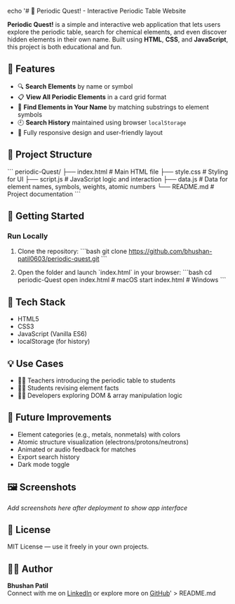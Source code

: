 echo '# 🧪 Periodic Quest! - Interactive Periodic Table Website

**Periodic Quest!** is a simple and interactive web application that lets users explore the periodic table, search for chemical elements, and even discover hidden elements in their own name. Built using **HTML**, **CSS**, and **JavaScript**, this project is both educational and fun.

## 🌟 Features

- 🔍 **Search Elements** by name or symbol
- 📋 **View All Periodic Elements** in a card grid format
- 🔡 **Find Elements in Your Name** by matching substrings to element symbols
- 🕘 **Search History** maintained using browser `localStorage`
- 📱 Fully responsive design and user-friendly layout

## 📁 Project Structure

\`\`\`
periodic-Quest/
├── index.html       # Main HTML file
├── style.css        # Styling for UI
├── script.js        # JavaScript logic and interaction
├── data.js          # Data for element names, symbols, weights, atomic numbers
└── README.md        # Project documentation
\`\`\`

## 🚀 Getting Started

### Run Locally

1. Clone the repository:
   \`\`\`bash
   git clone https://github.com/bhushan-patil0603/periodic-quest.git
   \`\`\`

2. Open the folder and launch \`index.html\` in your browser:
   \`\`\`bash
   cd periodic-Quest
   open index.html    # macOS
   start index.html   # Windows
   \`\`\`

## 🧠 Tech Stack

- HTML5
- CSS3
- JavaScript (Vanilla ES6)
- localStorage (for history)

## 💡 Use Cases

- 👨‍🏫 Teachers introducing the periodic table to students
- 👩‍🎓 Students revising element facts
- 👨‍💻 Developers exploring DOM & array manipulation logic

## 🔮 Future Improvements

- Element categories (e.g., metals, nonmetals) with colors
- Atomic structure visualization (electrons/protons/neutrons)
- Animated or audio feedback for matches
- Export search history
- Dark mode toggle

## 🖼️ Screenshots

_Add screenshots here after deployment to show app interface_

## 📜 License

MIT License — use it freely in your own projects.

## 👨‍💻 Author

**Bhushan Patil**  
Connect with me on [LinkedIn](www.linkedin.com/in/bhushan-patil-606443311) or explore more on [GitHub](https://github.com/bhushan-patil0603)' > README.md

